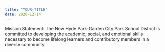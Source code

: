 ```yaml
---
title: "YOUR-TITLE"
date: 2020-12-14
---
```


Mission Statement:
The New Hyde Park-Garden City Park School District is committed to developing the academic, social, and emotional skills necessary to become lifelong 
learners and contributory members in a diverse community.
